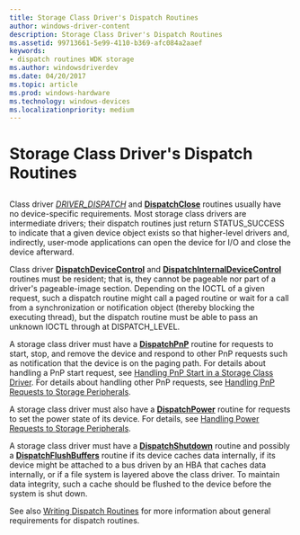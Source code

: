 ```yaml
---
title: Storage Class Driver's Dispatch Routines
author: windows-driver-content
description: Storage Class Driver's Dispatch Routines
ms.assetid: 99713661-5e99-4110-b369-afc084a2aaef
keywords:
- dispatch routines WDK storage
ms.author: windowsdriverdev
ms.date: 04/20/2017
ms.topic: article
ms.prod: windows-hardware
ms.technology: windows-devices
ms.localizationpriority: medium
---
```


# Storage Class Driver's Dispatch Routines


## <span id="ddk_storage_class_drivers_dispatch_routines_kg"></span><span id="DDK_STORAGE_CLASS_DRIVERS_DISPATCH_ROUTINES_KG"></span>


Class driver [*DRIVER_DISPATCH*](https://docs.microsoft.com/windows-hardware/drivers/ddi/content/wdm/nc-wdm-driver_dispatch) and [**DispatchClose**](https://msdn.microsoft.com/library/windows/hardware/ff543255) routines usually have no device-specific requirements. Most storage class drivers are intermediate drivers; their dispatch routines just return STATUS\_SUCCESS to indicate that a given device object exists so that higher-level drivers and, indirectly, user-mode applications can open the device for I/O and close the device afterward.

Class driver [**DispatchDeviceControl**](https://msdn.microsoft.com/library/windows/hardware/ff543287) and [**DispatchInternalDeviceControl**](https://msdn.microsoft.com/library/windows/hardware/ff543326) routines must be resident; that is, they cannot be pageable nor part of a driver's pageable-image section. Depending on the IOCTL of a given request, such a dispatch routine might call a paged routine or wait for a call from a synchronization or notification object (thereby blocking the executing thread), but the dispatch routine must be able to pass an unknown IOCTL through at DISPATCH\_LEVEL.

A storage class driver must have a [**DispatchPnP**](https://msdn.microsoft.com/library/windows/hardware/ff543341) routine for requests to start, stop, and remove the device and respond to other PnP requests such as notification that the device is on the paging path. For details about handling a PnP start request, see [Handling PnP Start in a Storage Class Driver](handling-pnp-start-in-a-storage-class-driver.md). For details about handling other PnP requests, see [Handling PnP Requests to Storage Peripherals](handling-pnp-requests-to-storage-peripherals.md).

A storage class driver must also have a [**DispatchPower**](https://msdn.microsoft.com/library/windows/hardware/ff543354) routine for requests to set the power state of its device. For details, see [Handling Power Requests to Storage Peripherals](handling-power-requests-to-storage-peripherals.md).

A storage class driver must have a [**DispatchShutdown**](https://msdn.microsoft.com/library/windows/hardware/ff543405) routine and possibly a [**DispatchFlushBuffers**](https://msdn.microsoft.com/library/windows/hardware/ff543314) routine if its device caches data internally, if its device might be attached to a bus driven by an HBA that caches data internally, or if a file system is layered above the class driver. To maintain data integrity, such a cache should be flushed to the device before the system is shut down.

See also [Writing Dispatch Routines](https://msdn.microsoft.com/library/windows/hardware/ff566407) for more information about general requirements for dispatch routines.

 

 




